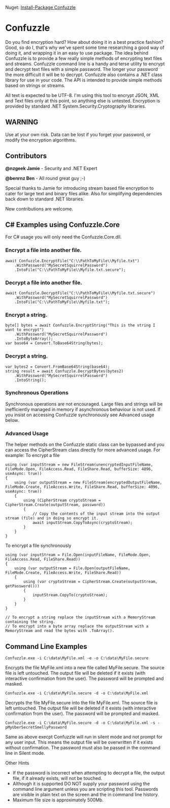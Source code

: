 Nuget: [Install-Package Confuzzle](https://www.nuget.org/packages/Confuzzle/)

# Confuzzle
Do you find encryption hard? How about doing it in a best practice fashion?  Good, so do I, that's why we've spent some time researching a good way of doing it, and wrapping it in an easy to use package. The idea behind Confuzzle is to provide a few really simple methods of encrypting text files and streams.
Confuzzle command line is a handy and terse utility to encrypt and decrypt text files with a simple password. The longer your password the more difficult it will be to decrypt.
Confuzzle also contains a .NET class library for use in your code. The API is intended to provide simple methods based on strings or streams.

All text is expected to be UTF-8.  I'm using this tool to encrypt JSON, XML and Text files only at this point, so anything else is untested.
Encryption is provided by standard .NET System.Security.Cryptography libraries.

## WARNING
Use at your own risk.  Data can be lost if you forget your password, or modify the encryption algorithms.

## Contributors

**@nzgeek Jamie** - Security and .NET Expert

**@benrnz Ben**   - All round great guy ;-)

Special thanks to Jamie for introducing stream based file encryption to cater for large text and binary files alike.  Also for simplifying dependencies back down to standard .NET libraries.

New contributions are welcome.

## C# Examples using Confuzzle.Core
For C# usage you will only need the Confuzzle.Core.dll.
### Encrypt a file into another file.
```
await Confuzzle.EncryptFile("C:\\PathToMyFile\\Myfile.txt")
    .WithPassword("MySecretSquirrelPassword")
    .IntoFile("C:\\PathToMyFile\\Myfile.txt.secure");
```

### Decrypt a file into another file.
```
await Confuzzle.DecryptFile("C:\\PathToMyFile\\Myfile.txt.secure")
    .WithPassword("MySecretSquirrelPassword")
    .IntoFile("C:\\PathToMyFile\\Myfile.txt");
```

### Encrypt a string.
```
byte[] bytes = await Confuzzle.EncryptString("This is the string I want to encrypt")
    .WithPassword("MySecretSquirrelPassword")
    .IntoByteArray();
var base64 = Convert.ToBase64String(bytes);
```

### Decrypt a string.
```
var bytes2 = Convert.FromBase64String(base64);
string result = await Confuzzle.DecryptBytes(bytes2)
    .WithPassword("MySecretSquirrelPassword")
    .IntoString();
```

### Synchronous Operations
Synchronous operations are not encouraged. Large files and strings will be inefficiently managed in memory if asynchronous behaviour is not used.
If you insist on accessing Confuzzle synchronously see Advanced usage below.

### Advanced Usage
The helper methods on the Confuzzle static class can be bypassed and you can access the CipherStream class directly for more advanced usage.
For example:
To encrypt a file
```
using (var inputStream = new FileStream(unencryptedInputFileName, FileMode.Open, FileAccess.Read, FileShare.Read, bufferSize: 4096, useAsync: true))
{
    using (var outputStream = new FileStream(encryptedOutputFileName, FileMode.Create, FileAccess.Write, FileShare.Read, bufferSize: 4096, useAsync: true))
    {
        using (CipherStream cryptoStream = CipherStream.Create(outputStream, password))
        {
            // Copy the contents of the input stream into the output stream (file) and in doing so encrypt it.
            await inputStream.CopyToAsync(cryptoStream);
        }
    }
}
```

To encrypt a file synchronously
```
using (var inputStream = File.Open(inputFileName, FileMode.Open, FileAccess.Read, FileShare.Read))
{
    using (var outputStream = File.Open(outputFileName, FileMode.Create, FileAccess.Write, FileShare.Read))
    {
        using (var cryptoStream = CipherStream.Create(outputStream, getPassword()))
        {
            inputStream.CopyTo(cryptoStream);
        }
    }
}

// To encrypt a string replace the inputStream with a MemoryStream containing the string.
// To encrypt into a byte array replace the outputStream with a MemoryStream and read the bytes with .ToArray().
``` 

## Command Line Examples
`Confuzzle.exe -i C:\data\MyFile.xml -e -o C:\data\MyFile.secure`

Encrypts the file MyFile.xml into a new file called MyFile.secure. The source file is left untouched. The output file will be deleted if it exists (with interactive confirmation from the user). The password will be prompted and masked.

`Confuzzle.exe -i C:\data\MyFile.secure -d -o C:\data\MyFile.xml`

Decrypts the file MyFile.secure into the file MyFile.xml.  The source file is left untouched. The output file will be deleted if it exists (with interactive confirmation from the user). The password will be prompted and masked.
 
`Confuzzle.exe -i C:\data\MyFile.secure -d -o C:\data\MyFile.xml -s -pMyUberSecretSmellyPassword`

Same as above execpt Confuzzle will run in silent mode and not prompt for any user input.  This means the output file will be overwritten if it exists without confirmation.  The password must also be passed in the command line in Silent mode.

Other Hints
* If the password is incorrect when attempting to decrypt a file, the output file, if it already exists, will not be touched.
* Although it is supported DO NOT supply your password using the command line argument unless you are scripting this tool.  Passwords are visible in plain text on the screen and the in command line history.
* Maximum file size is approximately 500Mb. 
